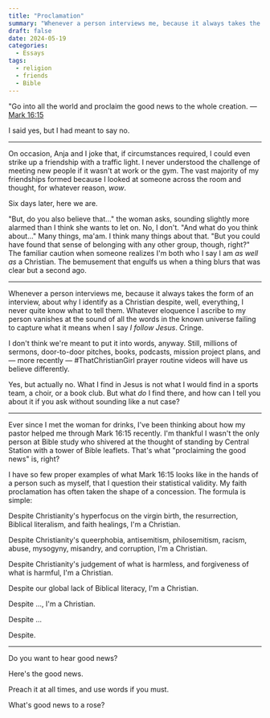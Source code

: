 ```yaml
---
title: "Proclamation"
summary: "Whenever a person interviews me, because it always takes the form of an interview, about why I identify as a Christian despite, well, everything, I never quite know what to tell them. Whatever eloquence I ascribe to my person vanishes at the sound of all the words in the known universe failing to capture what it means when I say _I follow Jesus_. Cringe."
draft: false
date: 2024-05-19
categories:
  - Essays
tags:
  - religion
  - friends
  - Bible
---
```


"Go into all the world and proclaim the good news to the whole creation. — [Mark 16:15](https://www.biblegateway.com/passage/?search=Mark+16%3A15&version=NRSVA)

I said yes, but I had meant to say no.

---

On occasion, Anja and I joke that, if circumstances required, I could even strike up a friendship with a traffic light. I never understood the challenge of meeting new people if it wasn't at work or the gym. The vast majority of my friendships formed because I looked at someone across the room and thought, for whatever reason, _wow_.

Six days later, here we are.

"But, do you also believe that..." the woman asks, sounding slightly more alarmed than I think she wants to let on. No, I don't. "And what do you think about..." Many things, ma'am. I think many things about that. "But you could have found that sense of belonging with any other group, though, right?" The familiar caution when someone realizes I'm both who I say I am _as well as_ a Christian. The bemusement that engulfs us when a thing blurs that was clear but a second ago.

---

Whenever a person interviews me, because it always takes the form of an interview, about why I identify as a Christian despite, well, everything, I never quite know what to tell them. Whatever eloquence I ascribe to my person vanishes at the sound of all the words in the known universe failing to capture what it means when I say _I follow Jesus_. Cringe.

I don't think we're meant to put it into words, anyway. Still, millions of sermons, door-to-door pitches, books, podcasts, mission project plans, and — more recently — #ThatChristianGirl prayer routine videos will have us believe differently.

Yes, but actually no. What I find in Jesus is not what I would find in a sports team, a choir, or a book club. But what _do_ I find there, and how can I tell you about it if you ask without sounding like a nut case?

---

Ever since I met the woman for drinks, I've been thinking about how my pastor helped me through Mark 16:15 recently. I'm thankful I wasn't the only person at Bible study who shivered at the thought of standing by Central Station with a tower of Bible leaflets. That's what "proclaiming the good news" is, right?

I have so few proper examples of what Mark 16:15 looks like in the hands of a person such as myself, that I question their statistical validity. My faith proclamation has often taken the shape of a concession. The formula is simple:

Despite Christianity's hyperfocus on the virgin birth, the resurrection, Biblical literalism, and faith healings, I'm a Christian.

Despite Christianity's queerphobia, antisemitism, philosemitism, racism, abuse, mysogyny, misandry, and corruption, I'm a Christian.

Despite Christianity's judgement of what is harmless, and forgiveness of what is harmful, I'm a Christian.

Despite our global lack of Biblical literacy, I'm a Christian.

Despite ..., I'm a Christian.

Despite ...

Despite.

---

Do you want to hear good news?

Here's the good news.

Preach it at all times, and use words if you must.

What's good news to a rose?

